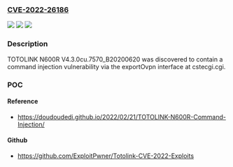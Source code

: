 ### [CVE-2022-26186](https://cve.mitre.org/cgi-bin/cvename.cgi?name=CVE-2022-26186)
![](https://img.shields.io/static/v1?label=Product&message=n%2Fa&color=blue)
![](https://img.shields.io/static/v1?label=Version&message=n%2Fa&color=blue)
![](https://img.shields.io/static/v1?label=Vulnerability&message=n%2Fa&color=brighgreen)

### Description

TOTOLINK N600R V4.3.0cu.7570_B20200620 was discovered to contain a command injection vulnerability via the exportOvpn interface at cstecgi.cgi.

### POC

#### Reference
- https://doudoudedi.github.io/2022/02/21/TOTOLINK-N600R-Command-Injection/

#### Github
- https://github.com/ExploitPwner/Totolink-CVE-2022-Exploits

